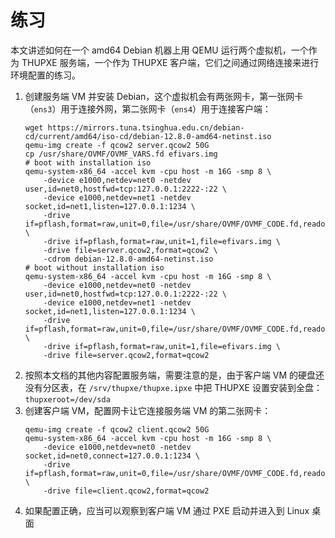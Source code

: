 # 练习

本文讲述如何在一个 amd64 Debian 机器上用 QEMU 运行两个虚拟机，一个作为 THUPXE 服务端，一个作为 THUPXE 客户端，它们之间通过网络连接来进行环境配置的练习。

1. 创建服务端 VM 并安装 Debian，这个虚拟机会有两张网卡，第一张网卡（`ens3`）用于连接外网，第二张网卡（`ens4`）用于连接客户端：
    ```shell
    wget https://mirrors.tuna.tsinghua.edu.cn/debian-cd/current/amd64/iso-cd/debian-12.8.0-amd64-netinst.iso
    qemu-img create -f qcow2 server.qcow2 50G
    cp /usr/share/OVMF/OVMF_VARS.fd efivars.img
    # boot with installation iso
    qemu-system-x86_64 -accel kvm -cpu host -m 16G -smp 8 \
        -device e1000,netdev=net0 -netdev user,id=net0,hostfwd=tcp:127.0.0.1:2222-:22 \
        -device e1000,netdev=net1 -netdev socket,id=net1,listen=127.0.0.1:1234 \
        -drive if=pflash,format=raw,unit=0,file=/usr/share/OVMF/OVMF_CODE.fd,readonly=on \
        -drive if=pflash,format=raw,unit=1,file=efivars.img \
        -drive file=server.qcow2,format=qcow2 \
        -cdrom debian-12.8.0-amd64-netinst.iso
    # boot without installation iso
    qemu-system-x86_64 -accel kvm -cpu host -m 16G -smp 8 \
        -device e1000,netdev=net0 -netdev user,id=net0,hostfwd=tcp:127.0.0.1:2222-:22 \
        -device e1000,netdev=net1 -netdev socket,id=net1,listen=127.0.0.1:1234 \
        -drive if=pflash,format=raw,unit=0,file=/usr/share/OVMF/OVMF_CODE.fd,readonly=on \
        -drive if=pflash,format=raw,unit=1,file=efivars.img \
        -drive file=server.qcow2,format=qcow2
    ```
2. 按照本文档的其他内容配置服务端，需要注意的是，由于客户端 VM 的硬盘还没有分区表，在 `/srv/thupxe/thupxe.ipxe` 中把 THUPXE 设置安装到全盘：`thupxeroot=/dev/sda`
3. 创建客户端 VM，配置网卡让它连接服务端 VM 的第二张网卡：
    ```shell
    qemu-img create -f qcow2 client.qcow2 50G
    qemu-system-x86_64 -accel kvm -cpu host -m 16G -smp 8 \
        -device e1000,netdev=net0 -netdev socket,id=net0,connect=127.0.0.1:1234 \
        -drive if=pflash,format=raw,unit=0,file=/usr/share/OVMF/OVMF_CODE.fd,readonly=on \
        -drive file=client.qcow2,format=qcow2
    ```
4. 如果配置正确，应当可以观察到客户端 VM 通过 PXE 启动并进入到 Linux 桌面